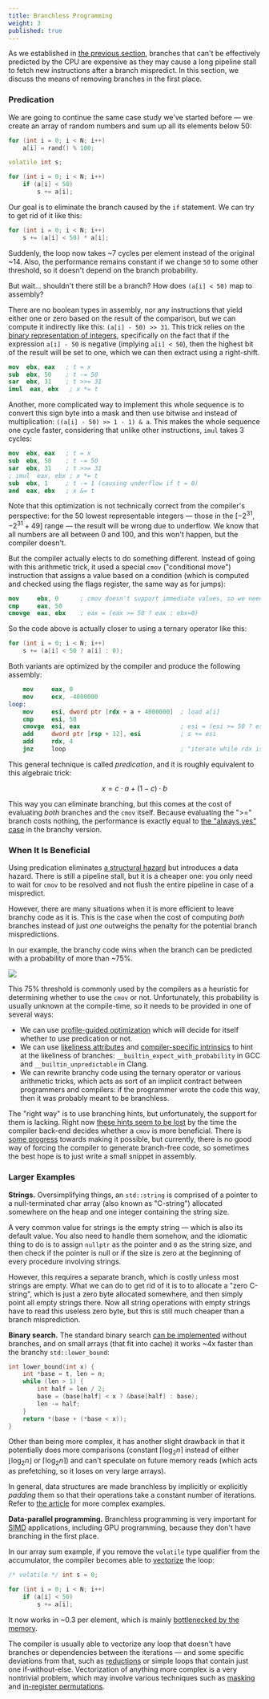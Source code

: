 ```yaml
---
title: Branchless Programming
weight: 3
published: true
---
```


As we established in [the previous section](../branching), branches that can't be effectively predicted by the CPU are expensive as they may cause a long pipeline stall to fetch new instructions after a branch mispredict. In this section, we discuss the means of removing branches in the first place.

### Predication

We are going to continue the same case study we've started before — we create an array of random numbers and sum up all its elements below 50:

```c++
for (int i = 0; i < N; i++)
    a[i] = rand() % 100;

volatile int s;

for (int i = 0; i < N; i++)
    if (a[i] < 50)
        s += a[i];
```

Our goal is to eliminate the branch caused by the `if` statement. We can try to get rid of it like this:

```c++
for (int i = 0; i < N; i++)
    s += (a[i] < 50) * a[i];
```

Suddenly, the loop now takes ~7 cycles per element instead of the original ~14. Also, the performance remains constant if we change `50` to some other threshold, so it doesn't depend on the branch probability.

But wait… shouldn't there still be a branch? How does `(a[i] < 50)` map to assembly?

There are no boolean types in assembly, nor any instructions that yield either one or zero based on the result of the comparison, but we can compute it indirectly like this: `(a[i] - 50) >> 31`. This trick relies on the [binary representation of integers](/hpc/arithmetic/integer), specifically on the fact that if the expression `a[i] - 50` is negative (implying `a[i] < 50`), then the highest bit of the result will be set to one, which we can then extract using a right-shift.

```nasm
mov  ebx, eax   ; t = x
sub  ebx, 50    ; t -= 50
sar  ebx, 31    ; t >>= 31
imul  eax, ebx   ; x *= t
```

Another, more complicated way to implement this whole sequence is to convert this sign byte into a mask and then use bitwise `and` instead of multiplication: `((a[i] - 50) >> 1 - 1) & a`. This makes the whole sequence one cycle faster, considering that unlike other instructions, `imul` takes 3 cycles:

```nasm
mov  ebx, eax   ; t = x
sub  ebx, 50    ; t -= 50
sar  ebx, 31    ; t >>= 31
; imul  eax, ebx ; x *= t
sub  ebx, 1     ; t -= 1 (causing underflow if t = 0)
and  eax, ebx   ; x &= t
```

Note that this optimization is not technically correct from the compiler's perspective: for the 50 lowest representable integers — those in the $[-2^{31}, - 2^{31} + 49]$ range — the result will be wrong due to underflow. We know that all numbers are all between 0 and 100, and this won't happen, but the compiler doesn't.

But the compiler actually elects to do something different. Instead of going with this arithmetic trick, it used a special `cmov` ("conditional move") instruction that assigns a value based on a condition (which is computed and checked using the flags register, the same way as for jumps):

```nasm
mov     ebx, 0      ; cmov doesn't support immediate values, so we need a zero register
cmp     eax, 50
cmovge  eax, ebx    ; eax = (eax >= 50 ? eax : ebx=0)
```

So the code above is actually closer to using a ternary operator like this:

```c++
for (int i = 0; i < N; i++)
    s += (a[i] < 50 ? a[i] : 0);
```

Both variants are optimized by the compiler and produce the following assembly:

```nasm
    mov     eax, 0
    mov     ecx, -4000000
loop:
    mov     esi, dword ptr [rdx + a + 4000000]  ; load a[i]
    cmp     esi, 50
    cmovge  esi, eax                            ; esi = (esi >= 50 ? esi : eax=0)
    add     dword ptr [rsp + 12], esi           ; s += esi
    add     rdx, 4
    jnz     loop                                ; "iterate while rdx is not zero"
```

This general technique is called *predication*, and it is roughly equivalent to this algebraic trick:

$$
x = c \cdot a + (1 - c) \cdot b
$$

This way you can eliminate branching, but this comes at the cost of evaluating *both* branches and the `cmov` itself. Because evaluating the ">=" branch costs nothing, the performance is exactly equal to [the "always yes" case](../branching/#branch-prediction) in the branchy version.

### When It Is Beneficial

Using predication eliminates [a structural hazard](../hazard) but introduces a data hazard. There is still a pipeline stall, but it is a cheaper one: you only need to wait for `cmov` to be resolved and not flush the entire pipeline in case of a mispredict.

However, there are many situations when it is more efficient to leave branchy code as it is. This is the case when the cost of computing *both* branches instead of just *one* outweighs the penalty for the potential branch mispredictions.

In our example, the branchy code wins when the branch can be predicted with a probability of more than ~75%.

![](../img/branchy-vs-branchless.svg)

This 75% threshold is commonly used by the compilers as a heuristic for determining whether to use the `cmov` or not. Unfortunately, this probability is usually unknown at the compile-time, so it needs to be provided in one of several ways:

- We can use [profile-guided optimization](/hpc/compilation/pgo) which will decide for itself whether to use predication or not.
- We can use [likeliness attributes](../branching#hinting-likeliness-of-branches) and [compiler-specific intrinsics](/hpc/compilation/situational) to hint at the likeliness of branches: `__builtin_expect_with_probability` in GCC and `__builtin_unpredictable` in Clang.
- We can rewrite branchy code using the ternary operator or various arithmetic tricks, which acts as sort of an implicit contract between programmers and compilers: if the programmer wrote the code this way, then it was probably meant to be branchless.

The "right way" is to use branching hints, but unfortunately, the support for them is lacking. Right now [these hints seem to be lost](https://bugs.llvm.org/show_bug.cgi?id=40027) by the time the compiler back-end decides whether a `cmov` is more beneficial. There is [some progress](https://discourse.llvm.org/t/rfc-cmov-vs-branch-optimization/6040) towards making it possible, but currently, there is no good way of forcing the compiler to generate branch-free code, so sometimes the best hope is to just write a small snippet in assembly.

<!--

Because this is very architecture-specific.

in the absence of branch likeliness hints

While any program that uses a ternary operator is equivalent to a program that uses an `if` statement

The codes seem equivalent. My guess is that the compiler doesn't know that `s + a[i]` does not cause integer overflow.

(The compiler can't optimize it because it's technically [not allowed to](/hpc/compilation/contracts): despite `y - x` being valid, `x - y` could over/underflow, causing undefined behavior. Although fully correct, I guess the compiler just doesn't date executing it.)

Branchless computing tricks like this one are especially important in all sorts of parallel algorithms.

The `cmov` variant doesn't care about probabilities of branches. It only wins if the branch probability if 75% chance, which usually is the heuristic threshold set in compilers.

This is a legal optimization, but I guess an implicit contract has evolved between application programmers and compiler engineers that if you write a ternary operator, then you kind of telling that it is likely going to be an unpredictable branch.

The general technique is called *branchless* or *branch-free* programming. Predication is the main tool of it, but there are more complicated ways.

-->

<!--

Let's do a few more examples as an exercise.

```c++
int max(int a, int b) {
    return (a > b) * a + (a <= b) * b;
}
```

```c++
int max(int a, int b) {
    return (a > b ? a : b);
}
```


```c++
int abs(int a, int b) {
    return max(diff, -diff);
}
```

```c++
int abs(int a, int b) {
    int diff = a - b;
    return (diff < 0 ? -diff : diff);
}
```

```c++
int abs(int a) {
    return (a > 0 ? a : -a);
}
```

```c++
int abs(int a) {
    int mask = a >> 31;
    a ^= mask;
    a -= mask;
    return a;
}
```

-->

### Larger Examples

**Strings.** Oversimplifying things, an `std::string` is comprised of a pointer to a null-terminated char array (also known as "C-string") allocated somewhere on the heap and one integer containing the string size.

A very common value for strings is the empty string — which is also its default value. You also need to handle them somehow, and the idiomatic thing to do is to assign `nullptr` as the pointer and `0` as the string size, and then check if the pointer is null or if the size is zero at the beginning of every procedure involving strings.

However, this requires a separate branch, which is costly unless most strings are empty. What we can do to get rid of it is to to allocate a "zero C-string", which is just a zero byte allocated somewhere, and then simply point all empty strings there. Now all string operations with empty strings have to read this useless zero byte, but this is still much cheaper than a branch misprediction.

**Binary search.** The standard binary search [can be implemented](/hpc/data-structures/binary-search) without branches, and on small arrays (that fit into cache) it works ~4x faster than the branchy `std::lower_bound`:

```c++
int lower_bound(int x) {
    int *base = t, len = n;
    while (len > 1) {
        int half = len / 2;
        base = (base[half] < x ? &base[half] : base);
        len -= half;
    }
    return *(base + (*base < x));
}
```

Other than being more complex, it has another slight drawback in that it potentially does more comparisons (constant $\lceil \log_2 n \rceil$ instead of either $\lfloor \log_2 n \rfloor$ or $\lceil \log_2 n \rceil$) and can't speculate on future memory reads (which acts as prefetching, so it loses on very large arrays).

In general, data structures are made branchless by implicitly or explicitly *padding* them so that their operations take a constant number of iterations. Refer to [the article](/hpc/data-structures/binary-search) for more complex examples.

<!--

The only downside of the branchless implementation is that it potentially does more memory reads: 

There are typically two ways to achieve this:

And in general, data structures can be "padded" to be made constant size or height.

That there are no substantial reasons why compilers can't do this on their own, but unfortunately this is just how it is right now.

-->

**Data-parallel programming.** Branchless programming is very important for [SIMD](/hpc/simd) applications, including GPU programming, because they don't have branching in the first place.

In our array sum example, if you remove the `volatile` type qualifier from the accumulator, the compiler becomes able to [vectorize](/hpc/simd/auto-vectorization) the loop:

```c++
/* volatile */ int s = 0;

for (int i = 0; i < N; i++)
    if (a[i] < 50)
        s += a[i];
```

It now works in ~0.3 per element, which is mainly [bottlenecked by the memory](/hpc/cpu-cache/bandwidth).

The compiler is usually able to vectorize any loop that doesn't have branches or dependencies between the iterations — and some specific deviations from that, such as [reductions](/hpc/simd/reduction) or simple loops that contain just one if-without-else. Vectorization of anything more complex is a very nontrivial problem, which may involve various techniques such as [masking](/hpc/simd/masking) and [in-register permutations](/hpc/simd/shuffling).

<!--

**Binary exponentiation.** However, when it is constant

When we can iterate in small batches, [autovectorization](/hpc/simd/autovectorization) speeds it up 13x.

-->
